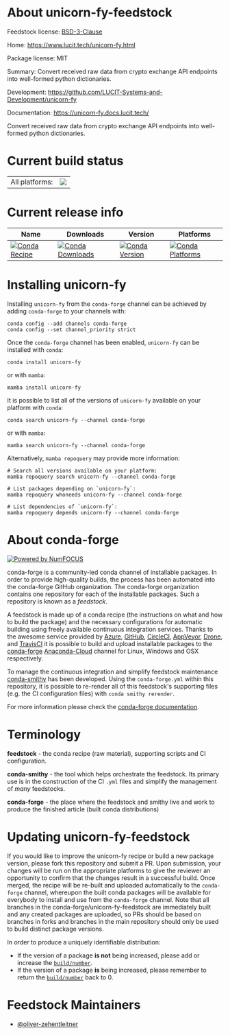 About unicorn-fy-feedstock
==========================

Feedstock license: [BSD-3-Clause](https://github.com/conda-forge/unicorn-fy-feedstock/blob/main/LICENSE.txt)

Home: https://www.lucit.tech/unicorn-fy.html

Package license: MIT

Summary: Convert received raw data from crypto exchange API endpoints into well-formed python dictionaries.

Development: https://github.com/LUCIT-Systems-and-Development/unicorn-fy

Documentation: https://unicorn-fy.docs.lucit.tech/

Convert received raw data from crypto exchange API endpoints into well-formed python dictionaries.


Current build status
====================


<table><tr><td>All platforms:</td>
    <td>
      <a href="https://dev.azure.com/conda-forge/feedstock-builds/_build/latest?definitionId=15694&branchName=main">
        <img src="https://dev.azure.com/conda-forge/feedstock-builds/_apis/build/status/unicorn-fy-feedstock?branchName=main">
      </a>
    </td>
  </tr>
</table>

Current release info
====================

| Name | Downloads | Version | Platforms |
| --- | --- | --- | --- |
| [![Conda Recipe](https://img.shields.io/badge/recipe-unicorn--fy-green.svg)](https://anaconda.org/conda-forge/unicorn-fy) | [![Conda Downloads](https://img.shields.io/conda/dn/conda-forge/unicorn-fy.svg)](https://anaconda.org/conda-forge/unicorn-fy) | [![Conda Version](https://img.shields.io/conda/vn/conda-forge/unicorn-fy.svg)](https://anaconda.org/conda-forge/unicorn-fy) | [![Conda Platforms](https://img.shields.io/conda/pn/conda-forge/unicorn-fy.svg)](https://anaconda.org/conda-forge/unicorn-fy) |

Installing unicorn-fy
=====================

Installing `unicorn-fy` from the `conda-forge` channel can be achieved by adding `conda-forge` to your channels with:

```
conda config --add channels conda-forge
conda config --set channel_priority strict
```

Once the `conda-forge` channel has been enabled, `unicorn-fy` can be installed with `conda`:

```
conda install unicorn-fy
```

or with `mamba`:

```
mamba install unicorn-fy
```

It is possible to list all of the versions of `unicorn-fy` available on your platform with `conda`:

```
conda search unicorn-fy --channel conda-forge
```

or with `mamba`:

```
mamba search unicorn-fy --channel conda-forge
```

Alternatively, `mamba repoquery` may provide more information:

```
# Search all versions available on your platform:
mamba repoquery search unicorn-fy --channel conda-forge

# List packages depending on `unicorn-fy`:
mamba repoquery whoneeds unicorn-fy --channel conda-forge

# List dependencies of `unicorn-fy`:
mamba repoquery depends unicorn-fy --channel conda-forge
```


About conda-forge
=================

[![Powered by
NumFOCUS](https://img.shields.io/badge/powered%20by-NumFOCUS-orange.svg?style=flat&colorA=E1523D&colorB=007D8A)](https://numfocus.org)

conda-forge is a community-led conda channel of installable packages.
In order to provide high-quality builds, the process has been automated into the
conda-forge GitHub organization. The conda-forge organization contains one repository
for each of the installable packages. Such a repository is known as a *feedstock*.

A feedstock is made up of a conda recipe (the instructions on what and how to build
the package) and the necessary configurations for automatic building using freely
available continuous integration services. Thanks to the awesome service provided by
[Azure](https://azure.microsoft.com/en-us/services/devops/), [GitHub](https://github.com/),
[CircleCI](https://circleci.com/), [AppVeyor](https://www.appveyor.com/),
[Drone](https://cloud.drone.io/welcome), and [TravisCI](https://travis-ci.com/)
it is possible to build and upload installable packages to the
[conda-forge](https://anaconda.org/conda-forge) [Anaconda-Cloud](https://anaconda.org/)
channel for Linux, Windows and OSX respectively.

To manage the continuous integration and simplify feedstock maintenance
[conda-smithy](https://github.com/conda-forge/conda-smithy) has been developed.
Using the ``conda-forge.yml`` within this repository, it is possible to re-render all of
this feedstock's supporting files (e.g. the CI configuration files) with ``conda smithy rerender``.

For more information please check the [conda-forge documentation](https://conda-forge.org/docs/).

Terminology
===========

**feedstock** - the conda recipe (raw material), supporting scripts and CI configuration.

**conda-smithy** - the tool which helps orchestrate the feedstock.
                   Its primary use is in the construction of the CI ``.yml`` files
                   and simplify the management of *many* feedstocks.

**conda-forge** - the place where the feedstock and smithy live and work to
                  produce the finished article (built conda distributions)


Updating unicorn-fy-feedstock
=============================

If you would like to improve the unicorn-fy recipe or build a new
package version, please fork this repository and submit a PR. Upon submission,
your changes will be run on the appropriate platforms to give the reviewer an
opportunity to confirm that the changes result in a successful build. Once
merged, the recipe will be re-built and uploaded automatically to the
`conda-forge` channel, whereupon the built conda packages will be available for
everybody to install and use from the `conda-forge` channel.
Note that all branches in the conda-forge/unicorn-fy-feedstock are
immediately built and any created packages are uploaded, so PRs should be based
on branches in forks and branches in the main repository should only be used to
build distinct package versions.

In order to produce a uniquely identifiable distribution:
 * If the version of a package **is not** being increased, please add or increase
   the [``build/number``](https://docs.conda.io/projects/conda-build/en/latest/resources/define-metadata.html#build-number-and-string).
 * If the version of a package **is** being increased, please remember to return
   the [``build/number``](https://docs.conda.io/projects/conda-build/en/latest/resources/define-metadata.html#build-number-and-string)
   back to 0.

Feedstock Maintainers
=====================

* [@oliver-zehentleitner](https://github.com/oliver-zehentleitner/)

